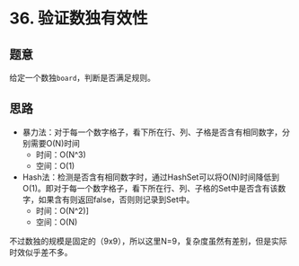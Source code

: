 # 36. 验证数独有效性

## 题意

给定一个数独`board`，判断是否满足规则。

## 思路

- 暴力法：对于每一个数字格子，看下所在行、列、子格是否含有相同数字，分别需要O(N)时间
  - 时间：O(N^3)
  - 空间：O(1)
- Hash法：检测是否含有相同数字时，通过HashSet可以将O(N)时间降低到O(1)。即对于每一个数字格子，看下所在行、列、子格的Set中是否含有该数字，如果含有则返回false，否则则记录到Set中。
  - 时间：O(N^2)]
  - 空间：O(N)

不过数独的规模是固定的（9x9），所以这里N=9，复杂度虽然有差别，但是实际时效似乎差不多。
